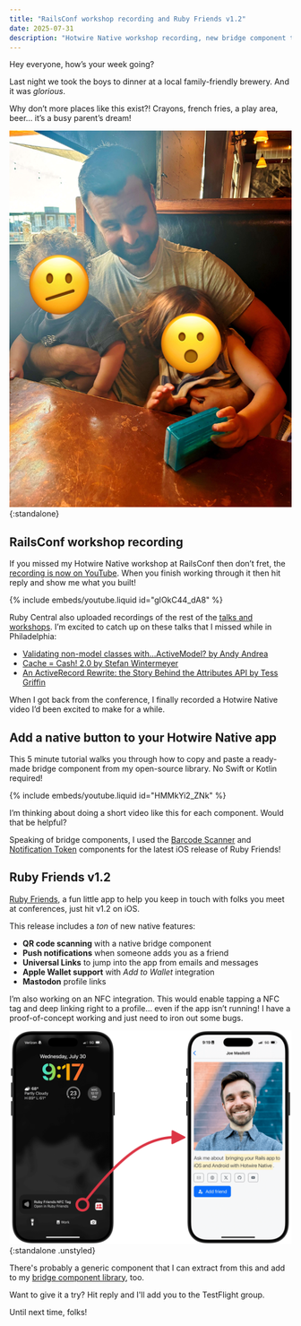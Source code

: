 ```yaml
---
title: "RailsConf workshop recording and Ruby Friends v1.2"
date: 2025-07-31
description: "Hotwire Native workshop recording, new bridge component tutorial, and Ruby Friends v1.2 with QR scanning, Universal Links, push, and Wallet integration."
---
```


Hey everyone, how’s your week going?

Last night we took the boys to dinner at a local family-friendly brewery. And it was *glorious*.

Why don’t more places like this exist?! Crayons, french fries, a play area, beer… it’s a busy parent’s dream!

![Joe with his boys at a family-friendly brewery](/assets/images/newsletter/joe-with-kids-at-brewery.jpeg){:standalone}

## RailsConf workshop recording

If you missed my Hotwire Native workshop at RailsConf then don’t fret, the [recording is now on YouTube](https://youtu.be/gIOkC44_dA8). When you finish working through it then hit reply and show me what you built!

{% include embeds/youtube.liquid id="gIOkC44_dA8" %}

Ruby Central also uploaded recordings of the rest of the [talks and workshops](https://www.youtube.com/playlist?list=PLbHJudTY1K0fOQPBF0uTwFIGuMVEKnV1p). I’m excited to catch up on these talks that I missed while in Philadelphia:

- [Validating non-model classes with…ActiveModel? by Andy Andrea](https://youtu.be/4JiNCgPn5HY)
- [Cache = Cash! 2.0 by Stefan Wintermeyer](https://youtu.be/MVHfdblm7uU)
- [An ActiveRecord Rewrite: the Story Behind the Attributes API by Tess Griffin](https://youtu.be/HMqbBno22_s)

When I got back from the conference, I finally recorded a Hotwire Native video I’d been excited to make for a while.

## Add a native button to your Hotwire Native app

This 5 minute tutorial walks you through how to copy and paste a ready-made bridge component from my open-source library. No Swift or Kotlin required!

{% include embeds/youtube.liquid id="HMMkYi2_ZNk" %}

I’m thinking about doing a short video like this for each component. Would that be helpful?

Speaking of bridge components, I used the [Barcode Scanner](https://github.com/joemasilotti/bridge-components/tree/main/components/barcode-scanner) and [Notification Token](https://github.com/joemasilotti/bridge-components/tree/main/components/notification-token) components for the latest iOS release of Ruby Friends!

## Ruby Friends v1.2

[Ruby Friends](https://rubyfriends.app), a fun little app to help you keep in touch with folks you meet at conferences, just hit v1.2 on iOS.

This release includes a *ton* of new native features:

- **QR code scanning** with a native bridge component
- **Push notifications** when someone adds you as a friend
- **Universal Links** to jump into the app from emails and messages
- **Apple Wallet support** with *Add to Wallet* integration
- **Mastodon** profile links

I’m also working on an NFC integration. This would enable tapping a NFC tag and deep linking right to a profile… even if the app isn’t running! I have a proof-of-concept working and just need to iron out some bugs.

![The Ruby Friends iOS app reading an NFC tag](/assets/images/newsletter/ruby-friends-nfc-scan.png){:standalone .unstyled}

There's probably a generic component that I can extract from this and add to my [bridge component library](https://bridgecomponents.dev), too.

Want to give it a try? Hit reply and I'll add you to the TestFlight group.

Until next time, folks!
